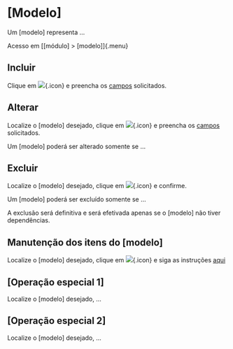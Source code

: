 # [Modelo]

Um [modelo] representa ...

Acesso em [[módulo] > [modelo]]{.menu}

## Incluir

Clique em ![](https://static.zenerp.app.br/icons/action-create.svg){.icon} e preencha os [campos](model-edit) solicitados.

## Alterar

Localize o [modelo] desejado, clique em ![](https://static.zenerp.app.br/icons/action-update.svg){.icon} e preencha os [campos](model-edit) solicitados.

Um [modelo] poderá ser alterado somente se ...

## Excluir

Localize o [modelo] desejado, clique em ![](https://static.zenerp.app.br/icons/action-delete.svg){.icon} e confirme.

Um [modelo] poderá ser excluído somente se ...

A exclusão será definitiva e será efetivada apenas se o [modelo] não tiver dependências.

## Manutenção dos itens do [modelo]

Localize o [modelo] desejado, clique em ![](https://static.zenerp.app.br/icons/action-child.svg){.icon} e siga as instruções [aqui](modelItem)

## [Operação especial 1]

Localize o [modelo] desejado, ...

## [Operação especial 2]

Localize o [modelo] desejado, ...